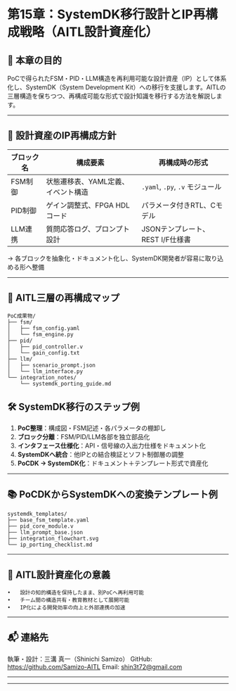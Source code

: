 # 第15章：SystemDK移行設計とIP再構成戦略（AITL設計資産化）

## 🎯 本章の目的

PoCで得られたFSM・PID・LLM構造を再利用可能な設計資産（IP）として体系化し、SystemDK（System Development Kit）への移行を支援します。AITLの三層構造を保ちつつ、再構成可能な形式で設計知識を移行する方法を解説します。

---

## 🧱 設計資産のIP再構成方針

| ブロック名   | 構成要素                     | 再構成時の形式                    |
|--------------|------------------------------|----------------------------------|
| FSM制御      | 状態遷移表、YAML定義、イベント構造 | `.yaml`, `.py`, `.v` モジュール  |
| PID制御      | ゲイン調整式、FPGA HDLコード     | パラメータ付きRTL、Cモデル        |
| LLM連携      | 質問応答ログ、プロンプト設計     | JSONテンプレート、REST I/F仕様書 |

→ 各ブロックを抽象化・ドキュメント化し、SystemDK開発者が容易に取り込める形へ整備

---

## 🔄 AITL三層の再構成マップ

```text
PoC成果物/
├── fsm/
│   ├── fsm_config.yaml
│   └── fsm_engine.py
├── pid/
│   ├── pid_controller.v
│   └── gain_config.txt
├── llm/
│   ├── scenario_prompt.json
│   └── llm_interface.py
└── integration_notes/
    └── systemdk_porting_guide.md
```

## 🛠 SystemDK移行のステップ例

1. **PoC整理**：構成図・FSM記述・各パラメータの棚卸し  
2. **ブロック分離**：FSM/PID/LLM各部を独立部品化  
3. **インタフェース仕様化**：API・信号線の入出力仕様をドキュメント化  
4. **SystemDKへ統合**：他IPとの結合検証とソフト制御層の調整  
5. **PoCDK → SystemDK化**：ドキュメント＋テンプレート形式で資産化

---

## 📚 PoCDKからSystemDKへの変換テンプレート例

```text
systemdk_templates/
├── base_fsm_template.yaml
├── pid_core_module.v
├── llm_prompt_base.json
├── integration_flowchart.svg
└── ip_porting_checklist.md
```

---

## 🧠 AITL設計資産化の意義
	•	設計の知的構造を保持したまま、別PoCへ再利用可能
	•	チーム間の構造共有・教育教材として展開可能
	•	IP化による開発効率の向上と外部連携の加速

---

## 📬 連絡先

執筆・設計：三溝 真一（Shinichi Samizo）
GitHub: https://github.com/Samizo-AITL
Email: shin3t72@gmail.com

---

---

